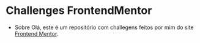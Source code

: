 # Challenges FrontendMentor

+ Sobre
Olá, este é um repositório com challegens feitos por mim do site <a href="https://www.frontendmentor.io/challenge">Frontend Mentor</a>.

